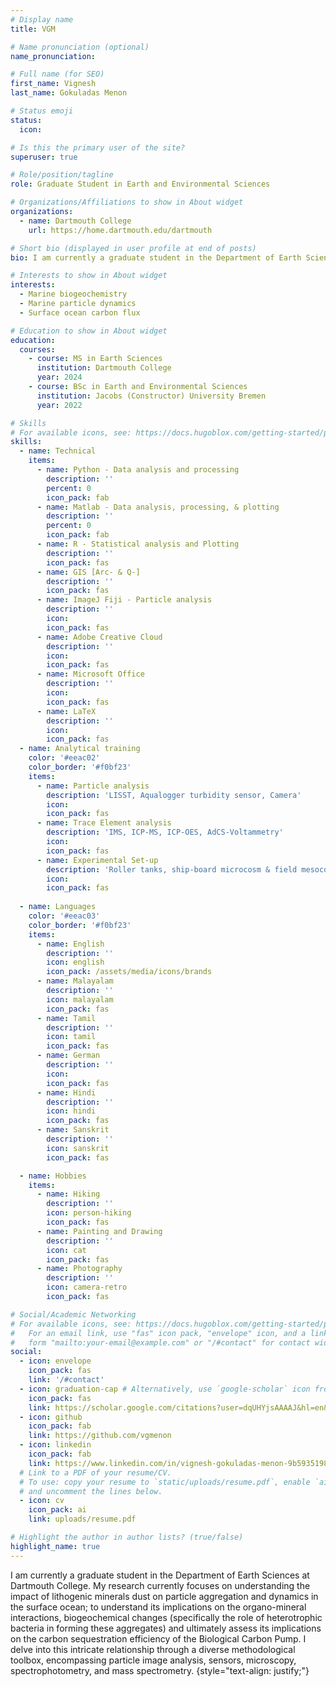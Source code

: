 ```yaml
---
# Display name
title: VGM

# Name pronunciation (optional)
name_pronunciation: 

# Full name (for SEO)
first_name: Vignesh
last_name: Gokuladas Menon

# Status emoji
status:
  icon: 

# Is this the primary user of the site?
superuser: true

# Role/position/tagline
role: Graduate Student in Earth and Environmental Sciences

# Organizations/Affiliations to show in About widget
organizations:
  - name: Dartmouth College
    url: https://home.dartmouth.edu/dartmouth

# Short bio (displayed in user profile at end of posts)
bio: I am currently a graduate student in the Department of Earth Sciences at Dartmouth College. My research currently focuses on understanding the impact of lithogenic minerals dust on particle aggregation and dynamics in the surface ocean; to understand its implications on the organo-mineral interactions, biogeochemical changes (specifically the role of heterotrophic bacteria in forming these aggregates) and ultimately assess its implications on the carbon sequestration efficiency of the Biological Carbon Pump. I delve into this intricate relationship through a diverse methodological toolbox, encompassing particle image analysis, sensors, microscopy, spectrophotometry, and mass spectrometry.

# Interests to show in About widget
interests:
  - Marine biogeochemistry
  - Marine particle dynamics
  - Surface ocean carbon flux

# Education to show in About widget
education:
  courses:
    - course: MS in Earth Sciences
      institution: Dartmouth College
      year: 2024
    - course: BSc in Earth and Environmental Sciences
      institution: Jacobs (Constructor) University Bremen
      year: 2022

# Skills
# For available icons, see: https://docs.hugoblox.com/getting-started/page-builder/#icons
skills:
  - name: Technical
    items:
      - name: Python - Data analysis and processing
        description: ''
        percent: 0
        icon_pack: fab
      - name: Matlab - Data analysis, processing, & plotting
        description: ''
        percent: 0
        icon_pack: fab
      - name: R - Statistical analysis and Plotting
        description: ''
        icon_pack: fas
      - name: GIS [Arc- & Q-]
        description: ''
        icon_pack: fas
      - name: ImageJ Fiji - Particle analysis
        description: ''
        icon: 
        icon_pack: fas
      - name: Adobe Creative Cloud
        description: ''
        icon:
        icon_pack: fas
      - name: Microsoft Office
        description: ''
        icon: 
        icon_pack: fas
      - name: LaTeX
        description: ''
        icon: 
        icon_pack: fas
  - name: Analytical training
    color: '#eeac02'
    color_border: '#f0bf23'
    items:
      - name: Particle analysis
        description: 'LISST, Aqualogger turbidity sensor, Camera'
        icon: 
        icon_pack: fas
      - name: Trace Element analysis 
        description: 'IMS, ICP-MS, ICP-OES, AdCS-Voltammetry'
        icon: 
        icon_pack: fas
      - name: Experimental Set-up 
        description: 'Roller tanks, ship-board microcosm & field mesocosm experiments, Gust Chamber, and Water column simulator'
        icon: 
        icon_pack: fas
        
  - name: Languages
    color: '#eeac03'
    color_border: '#f0bf23'
    items:
      - name: English
        description: ''
        icon: english
        icon_pack: /assets/media/icons/brands
      - name: Malayalam
        description: ''
        icon: malayalam
        icon_pack: fas
      - name: Tamil
        description: ''
        icon: tamil
        icon_pack: fas
      - name: German
        description: ''
        icon: 
        icon_pack: fas
      - name: Hindi
        description: ''
        icon: hindi
        icon_pack: fas
      - name: Sanskrit
        description: ''
        icon: sanskrit
        icon_pack: fas

  - name: Hobbies
    items:
      - name: Hiking
        description: ''
        icon: person-hiking
        icon_pack: fas
      - name: Painting and Drawing
        description: ''
        icon: cat
        icon_pack: fas
      - name: Photography
        description: ''
        icon: camera-retro
        icon_pack: fas

# Social/Academic Networking
# For available icons, see: https://docs.hugoblox.com/getting-started/page-builder/#icons
#   For an email link, use "fas" icon pack, "envelope" icon, and a link in the
#   form "mailto:your-email@example.com" or "/#contact" for contact widget.
social:
  - icon: envelope
    icon_pack: fas
    link: '/#contact'
  - icon: graduation-cap # Alternatively, use `google-scholar` icon from `ai` icon pack
    icon_pack: fas
    link: https://scholar.google.com/citations?user=dqUHYjsAAAAJ&hl=en&inst=3404029378192158848
  - icon: github
    icon_pack: fab
    link: https://github.com/vgmenon
  - icon: linkedin
    icon_pack: fab
    link: https://www.linkedin.com/in/vignesh-gokuladas-menon-9b5935198/
  # Link to a PDF of your resume/CV.
  # To use: copy your resume to `static/uploads/resume.pdf`, enable `ai` icons in `params.yaml`,
  # and uncomment the lines below.
  - icon: cv
    icon_pack: ai
    link: uploads/resume.pdf

# Highlight the author in author lists? (true/false)
highlight_name: true
---
```


I am currently a graduate student in the Department of Earth Sciences at Dartmouth College. My research currently focuses on understanding the impact of lithogenic minerals dust on particle aggregation and dynamics in the surface ocean; to understand its implications on the organo-mineral interactions, biogeochemical changes (specifically the role of heterotrophic bacteria in forming these aggregates) and ultimately assess its implications on the carbon sequestration efficiency of the Biological Carbon Pump. I delve into this intricate relationship through a diverse methodological toolbox, encompassing particle image analysis, sensors, microscopy, spectrophotometry, and mass spectrometry.
{style="text-align: justify;"}
